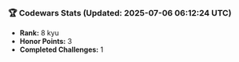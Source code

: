 ### 🏆 Codewars Stats (Updated: 2025-07-06 06:12:24 UTC)

- **Rank:** 8 kyu
- **Honor Points:** 3
- **Completed Challenges:** 1
